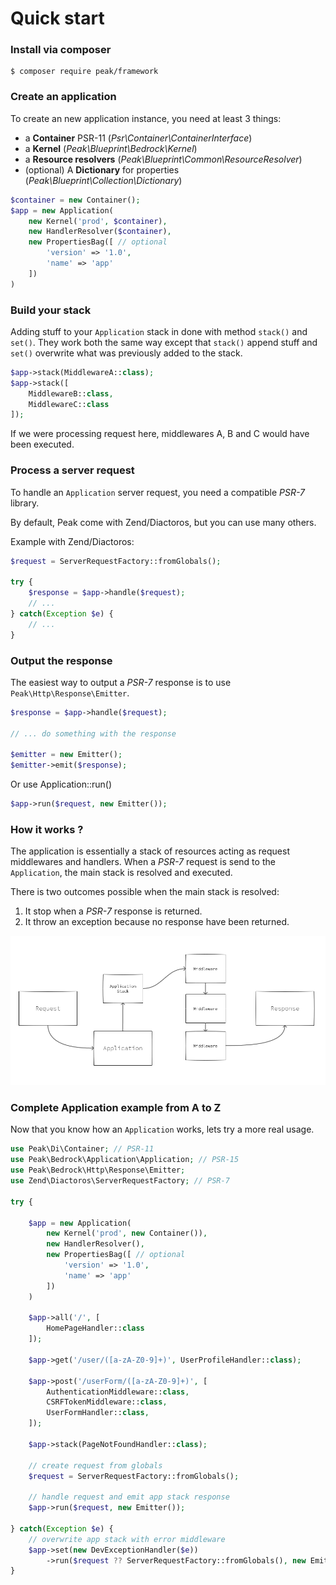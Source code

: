 # Quick start

### Install via composer

```
$ composer require peak/framework
```

### Create an application

To create an new application instance, you need at least 3 things:

 - a **Container** PSR-11 (*Psr\Container\ContainerInterface*)
 - a **Kernel** (*Peak\Blueprint\Bedrock\Kernel*) 
 - a **Resource resolvers** (*Peak\Blueprint\Common\ResourceResolver*)
 - (optional) A **Dictionary** for properties (*Peak\Blueprint\Collection\Dictionary*)

```php
$container = new Container();
$app = new Application(
    new Kernel('prod', $container),
    new HandlerResolver($container),
    new PropertiesBag([ // optional
        'version' => '1.0', 
        'name' => 'app'
    ]) 
)
```

### Build your stack

Adding stuff to your `Application` stack in done with method `stack()` and `set()`.
They work both the same way except that `stack()` append stuff and  `set()` overwrite what was previously added to the stack.

```php
$app->stack(MiddlewareA::class);
$app->stack([
    MiddlewareB::class, 
    MiddlewareC::class
]);
```
If we were processing request here, middlewares A, B and C would have been executed.

### Process a server request 

To handle an `Application` server request, you need a compatible *PSR-7* library. 

By default, Peak come with Zend/Diactoros, but you can use many others.

Example with Zend/Diactoros:
```php
$request = ServerRequestFactory::fromGlobals();

try {
    $response = $app->handle($request);
    // ...
} catch(Exception $e) {
    // ...
}
```

### Output the response

The easiest way to output a *PSR-7* response is to use `Peak\Http\Response\Emitter`.

```php
$response = $app->handle($request);

// ... do something with the response

$emitter = new Emitter();
$emitter->emit($response);
```

Or use Application::run()

```php
$app->run($request, new Emitter());
```


### How it works ?

The application is essentially a stack of resources acting as request middlewares and handlers. 
When a *PSR-7* request is send to the `Application`, the main stack is resolved and executed. 

There is two outcomes possible when the main stack is resolved:
1. It stop when a *PSR-7* response is returned.
2. It throw an exception because no response have been returned.

<img src="https://raw.githubusercontent.com/peakphp/docs/master/_pencils/request_response_flow.png" alt="Peak">


### Complete Application example from A to Z

Now that you know how an `Application` works, lets try a more real usage. 

```php
use Peak\Di\Container; // PSR-11
use Peak\Bedrock\Application\Application; // PSR-15
use Peak\Bedrock\Http\Response\Emitter;
use Zend\Diactoros\ServerRequestFactory; // PSR-7

try {

    $app = new Application(
        new Kernel('prod', new Container()),
        new HandlerResolver(),
        new PropertiesBag([ // optional
            'version' => '1.0', 
            'name' => 'app'
        ]) 
    )
    
    $app->all('/', [
        HomePageHandler::class
    ]);
    
    $app->get('/user/([a-zA-Z0-9]+)', UserProfileHandler::class);
    
    $app->post('/userForm/([a-zA-Z0-9]+)', [
        AuthenticationMiddleware::class,
        CSRFTokenMiddleware::class,
        UserFormHandler::class,
    ]);
    
    $app->stack(PageNotFoundHandler::class);

    // create request from globals
    $request = ServerRequestFactory::fromGlobals();
    
    // handle request and emit app stack response
    $app->run($request, new Emitter());
    
} catch(Exception $e) {
    // overwrite app stack with error middleware
    $app->set(new DevExceptionHandler($e))
        ->run($request ?? ServerRequestFactory::fromGlobals(), new Emitter());
}
```
    




